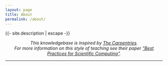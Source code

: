 ```yaml
---
layout: page
title: About
permalink: /about/
---
```


<p>{{- site.description | escape -}}</p>

<p style="font-style: italic; text-align:center;">This knowledgebase is inspired by <a href="https://carpentries.org/">The Carpentries</a>.<br />For more information on this style of teaching see their paper <a href="http://journals.plos.org/plosbiology/article?id=10.1371/journal.pbio.1001745">"Best Practices for Scientific Computing"</a>.</p>

<hr>
